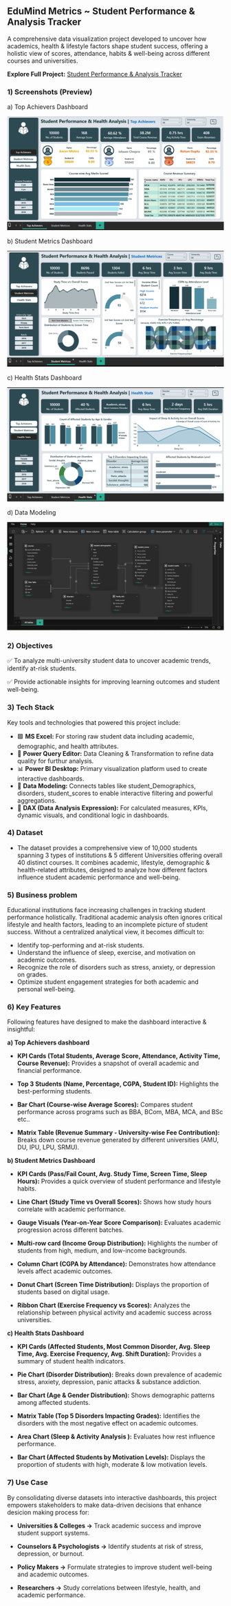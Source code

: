 
## EduMind Metrics ~ Student Performance & Analysis Tracker
A comprehensive data visualization project developed to uncover how academics, health & lifestyle factors shape student success, offering a holistic view of scores, attendance, habits & well-being across different courses and universities.

  **Explore Full Project:**  [Student Performance & Analysis Tracker](https://app.powerbi.com/view?r=eyJrIjoiMzNiYjA4NjUtMzNlMy00ODM2LTlkM2UtNTIzYzRjNTdmMjNhIiwidCI6IjY3ZmM3MmU2LTIxMjctNDY2OC04YmQ3LTAwMGJkYzY5MTg1MSJ9)

### 1) Screenshots (Preview)
  a) Top Achievers Dashboard <p align="center">
  <img src="https://github.com/vermaaditya01/Power-BI-Portfolio/blob/main/Project%20Snapshots/Top%20Achievers.png" />
</p>

  b) Student Metrics Dashboard <p align="center">
  <img src= "https://github.com/vermaaditya01/Student_Performance_Analysis/blob/main/Project%20Snapshots/Student%20Metrices.png" />
</p>

  c) Health Stats Dashboard <p align="center">
  <img src="https://github.com/vermaaditya01/Power-BI-Portfolio/blob/main/Project%20Snapshots/Health%20Stats.png" />
</p>

  d) Data Modeling <p align = "center">
  <img src = "https://github.com/vermaaditya01/Power-BI-Portfolio/blob/main/Project%20Snapshots/Data%20Modeling%20Design.png" />
</p>

### 2) Objectives
  ✅ To analyze multi-university student data to uncover academic trends, identify at-risk students. 
  
  ✅ Provide actionable insights for improving learning outcomes and student well-being.

### 3) Tech Stack
Key tools and technologies that powered this project include:
  - 🟩 **MS Excel:** For storing raw student data including academic, demographic, and health attributes.
  - 🧹 **Power Query Editor:** Data Cleaning & Transformation to refine data quality for furthur analysis.
  - 📊 **Power BI Desktop:** Primary visualization platform used to create interactive dashboards.
  - 🔗 **Data Modeling:** Connects tables like student_Demographics, disorders, student_scores to enable interactive filtering and powerful aggregations.
  - 🧠 **DAX (Data Analysis Expression):** For calculated measures, KPIs, dynamic visuals, and conditional logic in dashboards.

### 4) Dataset
- The dataset provides a comprehensive view of 10,000 students spanning 3 types of institutions & 5 different Universities offering overall 40 distinct courses. It combines academic, lifestyle, demographic & health-related attributes, designed to analyze how different factors influence student academic performance and well-being.

### 5) Business problem
Educational institutions face increasing challenges in tracking student performance holistically. Traditional academic analysis often ignores critical lifestyle and health factors, leading to an incomplete picture of student success.
Without a centralized analytical view, it becomes difficult to:
  - Identify top-performing and at-risk students.
  - Understand the influence of sleep, exercise, and motivation on academic outcomes.
  - Recognize the role of disorders such as stress, anxiety, or depression on grades.
  - Optimize student engagement strategies for both academic and personal well-being.

### 6) Key Features
Following features have designed to make the dashboard interactive & insightful:

**a) Top Achievers dashboard**
  
  - **KPI Cards (Total Students, Average Score, Attendance, Activity Time, Course Revenue):** Provides a snapshot of overall academic and financial performance.

  - **Top 3 Students (Name, Percentage, CGPA, Student ID):** Highlights the best-performing students.

  - **Bar Chart (Course-wise Average Scores):** Compares student performance across programs such as BBA, BCom, MBA, MCA, and BSc etc..

  - **Matrix Table (Revenue Summary - University-wise Fee Contribution):** Breaks down course revenue generated by different universities (AMU, DU, IPU, LPU, SRMU).

**b) Student Metrics Dashboard**

  - **KPI Cards (Pass/Fail Count, Avg. Study Time, Screen Time, Sleep Hours):** Provides a quick overview of student performance and lifestyle habits.

  - **Line Chart (Study Time vs Overall Scores):** Shows how study hours correlate with academic performance.

  - **Gauge Visuals (Year-on-Year Score Comparison):** Evaluates academic progression across different batches.

  - **Multi-row card (Income Group Distribution):** Highlights the number of students from high, medium, and low-income backgrounds.

  - **Column Chart (CGPA by Attendance):** Demonstrates how attendance levels affect academic outcomes.

  - **Donut Chart (Screen Time Distribution):** Displays the proportion of students based on digital usage.

  - **Ribbon Chart (Exercise Frequency vs Scores):** Analyzes the relationship between physical activity and academic success across universities.

**c) Health Stats Dashboard**

  - **KPI Cards (Affected Students, Most Common Disorder, Avg. Sleep Time, Avg. Exercise Frequency, Avg. Shift Duration):** Provides a summary of student health indicators.

  - **Pie Chart (Disorder Distribution):** Breaks down prevalence of academic stress, anxiety, depression, panic attacks & substance addiction.

  - **Bar Chart (Age & Gender Distribution):** Shows demographic patterns among affected students.

  - **Matrix Table (Top 5 Disorders Impacting Grades):** Identifies the disorders with the most negative effect on academic outcomes.

  - **Area Chart (Sleep & Activity Analysis ):** Evaluates how rest influence performance.

  - **Bar Chart (Affected Students by Motivation Levels):** Displays the proportion of students with high, moderate & low motivation levels.

### 7) Use Case
By consolidating diverse datasets into interactive dashboards, this project empowers stakeholders to make data-driven decisions that enhance desicion making process for:
  - **Universities & Colleges →** Track academic success and improve student support systems.

  - **Counselors & Psychologists →** Identify students at risk of stress, depression, or burnout.

  - **Policy Makers →** Formulate strategies to improve student well-being and academic outcomes.

  - **Researchers →** Study correlations between lifestyle, health, and academic performance.
